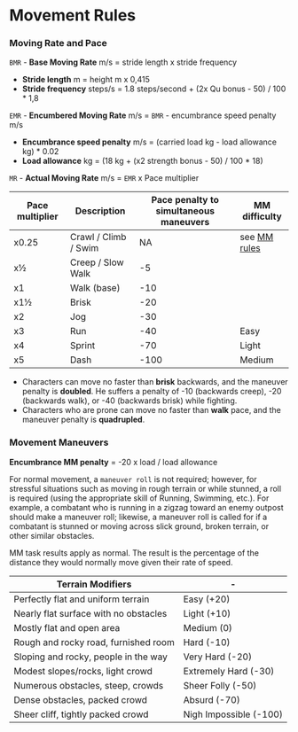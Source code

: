 # Movement Rules
### Moving Rate and Pace
`BMR` - **Base Moving Rate** m/s = stride length x stride frequency
- **Stride length** m = height m x 0,415
- **Stride frequency** steps/s = 1.8 steps/second + (2x Qu bonus - 50) / 100 * 1,8

`EMR` - **Encumbered Moving Rate** m/s = `BMR` - encumbrance speed penalty m/s
- **Encumbrance speed penalty** m/s = (carried load kg - load allowance kg) * 0.02
- **Load allowance** kg = (18 kg + (x2 strength bonus - 50) / 100 * 18)

`MR` - **Actual Moving Rate** m/s = `EMR` x Pace multiplier

Pace multiplier | Description | Pace penalty to simultaneous maneuvers | MM difficulty
--- | --- | --- | ---
x0.25 | Crawl / Climb / Swim | NA | see [MM rules](https://github.com/coprolit/rpg-rules/blob/master/moving-maneuver-difficulties.md)
x½ | Creep / Slow Walk | -5 |
x1 | Walk (base) | -10 |
x1½ | Brisk | -20 |
x2 | Jog | -30 |
x3 | Run | -40 | Easy
x4 | Sprint | -70 | Light
x5 | Dash | -100 | Medium

- Characters can move no faster than **brisk** backwards, and the maneuver penalty is **doubled**. He suffers a penalty of -10 (backwards creep), -20 (backwards walk), or -40 (backwards brisk) while fighting.
- Characters who are prone can move no faster than **walk** pace, and the maneuver penalty is **quadrupled**.

### Movement Maneuvers
**Encumbrance MM penalty** = -20 x load / load allowance

For normal movement, a `maneuver roll` is not required; however, for stressful situations such as moving in rough terrain or while stunned, a roll is required (using the appropriate skill of Running, Swimming, etc.). For example, a combatant who is running in a zigzag toward an enemy outpost should make a maneuver roll; likewise, a maneuver roll is called for if a combatant is stunned or moving across slick ground, broken terrain, or other similar obstacles.

MM task results apply as normal. The result is the percentage of the distance they would normally move given their rate of speed.

**Terrain Modifiers** | -
--- | ---
Perfectly flat and uniform terrain | Easy (+20)
Nearly flat surface with no obstacles | Light (+10)
Mostly flat and open area | Medium (0)
Rough and rocky road, furnished room | Hard (-10)
Sloping and rocky, people in the way | Very Hard (-20)
Modest slopes/rocks, light crowd | Extremely Hard (-30)
Numerous obstacles, steep, crowds | Sheer Folly (-50)
Dense obstacles, packed crowd | Absurd (-70)
Sheer cliff, tightly packed crowd | Nigh Impossible (-100)
